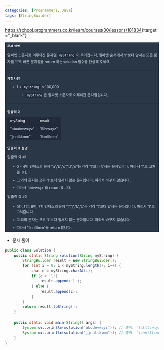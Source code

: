 ```yaml
---
categories: [Programmers, Java]
tags: [StringBuilder] 
---
```


<https://school.programmers.co.kr/learn/courses/30/lessons/181834>{:target="_blank"}

![문제](/assets/img/programmers/java/l%EB%A1%9C_%EB%A7%8C%EB%93%A4%EA%B8%B0.png)

- 문제 풀이

```java
public class Solution {
    public static String solution(String myString) {
        StringBuilder result = new StringBuilder();
        for (int i = 0; i < myString.length(); i++) {
            char c = myString.charAt(i);
            if (c < 'l') {
                result.append('l');
            } else {
                result.append(c);
            }
        }
        return result.toString();
    }

    public static void main(String[] args) {
        System.out.println(solution("abcdevwxyz")); // 출력: "lllllvwxyz"
        System.out.println(solution("jjnnllkkmm")); // 출력: "llnnllllmm"
    }
}
```